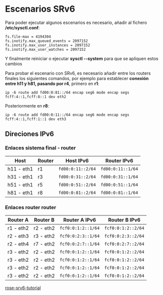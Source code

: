 # Escenarios SRv6

Para poder ejecutar algunos escenarios es necesario, añadir al fichero **/etc/sysctl.conf**:

```
fs.file-max = 4194304
fs.inotify.max_queued_events = 2097152
fs.inotify.max_user_instances = 2097152
fs.inotify.max_user_watches = 2097152
```

Y finalmente reiniciar o ejecutar **sysctl --system** para que se apliquen estos cambios

Para probar el escenario con SRv6, es necesario añadir entre los routers finales los siguientes comandos, por ejemplo para establecer **conexión entre h11 y h81, pasando por r4**, primero en **r1**:
```
ip -6 route add fd00:0:81::/64 encap seg6 mode encap segs fcff:4::1,fcff:8::1 dev eth2
```
Posteriormente en **r8**:
```
ip -6 route add fd00:0:11::/64 encap seg6 mode encap segs fcff:4::1,fcff:1::1 dev eth3
```
## Direciones IPv6

### Enlaces sistema final - router

| Host        | Router   | Host IPv6                | Router IPv6               |
|-------------|----------|--------------------------|---------------------------|
| h11 - eth1  | r1       | `fd00:0:11::2/64`        | `fd00:0:11::1/64`         |
| h31 - eth1  | r3       | `fd00:0:31::2/64`        | `fd00:0:31::1/64`         |
| h51 - eth1  | r5       | `fd00:0:51::2/64`        | `fd00:0:51::1/64`         |
| h81 - eth1  | r8       | `fd00:0:81::2/64`        | `fd00:0:81::1/64`         |

### Enlaces router router

| Router A  | Router B  | Router A IPv6            | Router B IPv6              |
|-----------|-----------|--------------------------|----------------------------|
| r1 - eth2 | r2 - eth2 | `fcf0:0:1:2::1/64`       | `fcf0:0:1:2::2/64`         |
| r2 - eth3 | r3 - eth2 | `fcf0:0:2:3::1/64`       | `fcf0:0:2:3::2/64`         |
| r2 - eth4 | r7 - eth2 | `fcf0:0:2:7::1/64`       | `fcf0:0:2:7::2/64`         |
| r3 - eth2 | r2 - eth2 | `fcf0:0:1:2::1/64`       | `fcf0:0:1:2::2/64`         |
| r3 - eth2 | r2 - eth2 | `fcf0:0:1:2::1/64`       | `fcf0:0:1:2::2/64`         |
| r3 - eth2 | r2 - eth2 | `fcf0:0:1:2::1/64`       | `fcf0:0:1:2::2/64`         |
| r3 - eth2 | r2 - eth2 | `fcf0:0:1:2::1/64`       | `fcf0:0:1:2::2/64`         |

 [rose-srv6-tutorial](https://github.com/netgroup/rose-srv6-tutorial.git)
